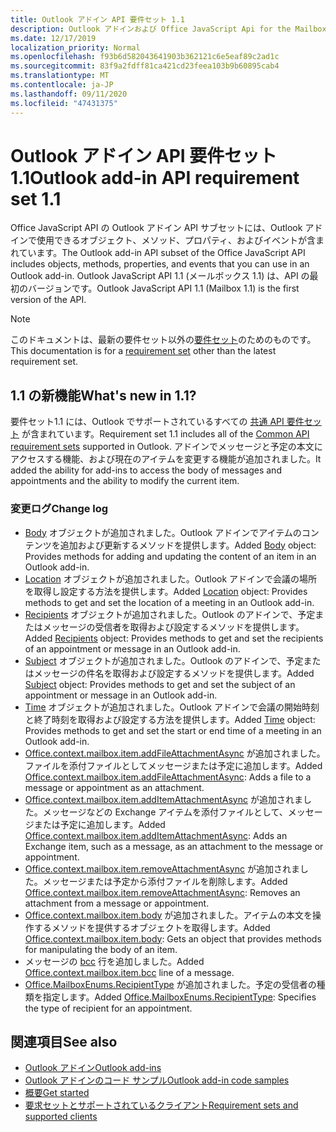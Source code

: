 ```yaml
---
title: Outlook アドイン API 要件セット 1.1
description: Outlook アドインおよび Office JavaScript Api for the Mailbox API 1.1 の一部として導入された機能と Api。
ms.date: 12/17/2019
localization_priority: Normal
ms.openlocfilehash: f93b6d582043641903b362121c6e5eaf89c2ad1c
ms.sourcegitcommit: 83f9a2fdff81ca421cd23feea103b9b60895cab4
ms.translationtype: MT
ms.contentlocale: ja-JP
ms.lasthandoff: 09/11/2020
ms.locfileid: "47431375"
---
```

# <a name="outlook-add-in-api-requirement-set-11"></a><span data-ttu-id="5f2d2-103">Outlook アドイン API 要件セット 1.1</span><span class="sxs-lookup"><span data-stu-id="5f2d2-103">Outlook add-in API requirement set 1.1</span></span>

<span data-ttu-id="5f2d2-104">Office JavaScript API の Outlook アドイン API サブセットには、Outlook アドインで使用できるオブジェクト、メソッド、プロパティ、およびイベントが含まれています。</span><span class="sxs-lookup"><span data-stu-id="5f2d2-104">The Outlook add-in API subset of the Office JavaScript API includes objects, methods, properties, and events that you can use in an Outlook add-in.</span></span> <span data-ttu-id="5f2d2-105">Outlook JavaScript API 1.1 (メールボックス 1.1) は、API の最初のバージョンです。</span><span class="sxs-lookup"><span data-stu-id="5f2d2-105">Outlook JavaScript API 1.1 (Mailbox 1.1) is the first version of the API.</span></span>

> [!NOTE]
> <span data-ttu-id="5f2d2-106">このドキュメントは、最新の要件セット以外の[要件セット](../../requirement-sets/outlook-api-requirement-sets.md)のためのものです。</span><span class="sxs-lookup"><span data-stu-id="5f2d2-106">This documentation is for a [requirement set](../../requirement-sets/outlook-api-requirement-sets.md) other than the latest requirement set.</span></span>

## <a name="whats-new-in-11"></a><span data-ttu-id="5f2d2-107">1.1 の新機能</span><span class="sxs-lookup"><span data-stu-id="5f2d2-107">What's new in 1.1?</span></span>

<span data-ttu-id="5f2d2-108">要件セット1.1 には、Outlook でサポートされているすべての [共通 API 要件セット](../../requirement-sets/office-add-in-requirement-sets.md) が含まれています。</span><span class="sxs-lookup"><span data-stu-id="5f2d2-108">Requirement set 1.1 includes all of the [Common API requirement sets](../../requirement-sets/office-add-in-requirement-sets.md) supported in Outlook.</span></span> <span data-ttu-id="5f2d2-109">アドインでメッセージと予定の本文にアクセスする機能、および現在のアイテムを変更する機能が追加されました。</span><span class="sxs-lookup"><span data-stu-id="5f2d2-109">It added the ability for add-ins to access the body of messages and appointments and the ability to modify the current item.</span></span>

### <a name="change-log"></a><span data-ttu-id="5f2d2-110">変更ログ</span><span class="sxs-lookup"><span data-stu-id="5f2d2-110">Change log</span></span>

- <span data-ttu-id="5f2d2-111">[Body](/javascript/api/outlook/office.body?view=outlook-js-1.1&preserve-view=true) オブジェクトが追加されました。Outlook アドインでアイテムのコンテンツを追加および更新するメソッドを提供します。</span><span class="sxs-lookup"><span data-stu-id="5f2d2-111">Added [Body](/javascript/api/outlook/office.body?view=outlook-js-1.1&preserve-view=true) object: Provides methods for adding and updating the content of an item in an Outlook add-in.</span></span>
- <span data-ttu-id="5f2d2-112">[Location](/javascript/api/outlook/office.location?view=outlook-js-1.1&preserve-view=true) オブジェクトが追加されました。Outlook アドインで会議の場所を取得し設定する方法を提供します。</span><span class="sxs-lookup"><span data-stu-id="5f2d2-112">Added [Location](/javascript/api/outlook/office.location?view=outlook-js-1.1&preserve-view=true) object: Provides methods to get and set the location of a meeting in an Outlook add-in.</span></span>
- <span data-ttu-id="5f2d2-113">[Recipients](/javascript/api/outlook/office.recipients?view=outlook-js-1.1&preserve-view=true) オブジェクトが追加されました。Outlook のアドインで、予定またはメッセージの受信者を取得および設定するメソッドを提供します。</span><span class="sxs-lookup"><span data-stu-id="5f2d2-113">Added [Recipients](/javascript/api/outlook/office.recipients?view=outlook-js-1.1&preserve-view=true) object: Provides methods to get and set the recipients of an appointment or message in an Outlook add-in.</span></span>
- <span data-ttu-id="5f2d2-114">[Subject](/javascript/api/outlook/office.subject?view=outlook-js-1.1&preserve-view=true) オブジェクトが追加されました。Outlook のアドインで、予定またはメッセージの件名を取得および設定するメソッドを提供します。</span><span class="sxs-lookup"><span data-stu-id="5f2d2-114">Added [Subject](/javascript/api/outlook/office.subject?view=outlook-js-1.1&preserve-view=true) object: Provides methods to get and set the subject of an appointment or message in an Outlook add-in.</span></span>
- <span data-ttu-id="5f2d2-115">[Time](/javascript/api/outlook/office.time?view=outlook-js-1.1&preserve-view=true) オブジェクトが追加されました。Outlook アドインで会議の開始時刻と終了時刻を取得および設定する方法を提供します。</span><span class="sxs-lookup"><span data-stu-id="5f2d2-115">Added [Time](/javascript/api/outlook/office.time?view=outlook-js-1.1&preserve-view=true) object: Provides methods to get and set the start or end time of a meeting in an Outlook add-in.</span></span>
- <span data-ttu-id="5f2d2-116">[Office.context.mailbox.item.addFileAttachmentAsync](office.context.mailbox.item.md#methods) が追加されました。ファイルを添付ファイルとしてメッセージまたは予定に追加します。</span><span class="sxs-lookup"><span data-stu-id="5f2d2-116">Added [Office.context.mailbox.item.addFileAttachmentAsync](office.context.mailbox.item.md#methods): Adds a file to a message or appointment as an attachment.</span></span>
- <span data-ttu-id="5f2d2-117">[Office.context.mailbox.item.addItemAttachmentAsync](office.context.mailbox.item.md#methods) が追加されました。メッセージなどの Exchange アイテムを添付ファイルとして、メッセージまたは予定に追加します。</span><span class="sxs-lookup"><span data-stu-id="5f2d2-117">Added [Office.context.mailbox.item.addItemAttachmentAsync](office.context.mailbox.item.md#methods): Adds an Exchange item, such as a message, as an attachment to the message or appointment.</span></span>
- <span data-ttu-id="5f2d2-118">[Office.context.mailbox.item.removeAttachmentAsync](office.context.mailbox.item.md#methods) が追加されました。メッセージまたは予定から添付ファイルを削除します。</span><span class="sxs-lookup"><span data-stu-id="5f2d2-118">Added [Office.context.mailbox.item.removeAttachmentAsync](office.context.mailbox.item.md#methods): Removes an attachment from a message or appointment.</span></span>
- <span data-ttu-id="5f2d2-119">[Office.context.mailbox.item.body](office.context.mailbox.item.md#properties) が追加されました。アイテムの本文を操作するメソッドを提供するオブジェクトを取得します。</span><span class="sxs-lookup"><span data-stu-id="5f2d2-119">Added [Office.context.mailbox.item.body](office.context.mailbox.item.md#properties): Gets an object that provides methods for manipulating the body of an item.</span></span>
- <span data-ttu-id="5f2d2-120">メッセージの [bcc](office.context.mailbox.item.md#properties) 行を追加しました。</span><span class="sxs-lookup"><span data-stu-id="5f2d2-120">Added [Office.context.mailbox.item.bcc](office.context.mailbox.item.md#properties) line of a message.</span></span>
- <span data-ttu-id="5f2d2-121">[Office.MailboxEnums.RecipientType](/javascript/api/outlook/office.mailboxenums.recipienttype?view=outlook-js-1.1&preserve-view=true) が追加されました。予定の受信者の種類を指定します。</span><span class="sxs-lookup"><span data-stu-id="5f2d2-121">Added [Office.MailboxEnums.RecipientType](/javascript/api/outlook/office.mailboxenums.recipienttype?view=outlook-js-1.1&preserve-view=true): Specifies the type of recipient for an appointment.</span></span>

## <a name="see-also"></a><span data-ttu-id="5f2d2-122">関連項目</span><span class="sxs-lookup"><span data-stu-id="5f2d2-122">See also</span></span>

- [<span data-ttu-id="5f2d2-123">Outlook アドイン</span><span class="sxs-lookup"><span data-stu-id="5f2d2-123">Outlook add-ins</span></span>](../../../outlook/outlook-add-ins-overview.md)
- [<span data-ttu-id="5f2d2-124">Outlook アドインのコード サンプル</span><span class="sxs-lookup"><span data-stu-id="5f2d2-124">Outlook add-in code samples</span></span>](https://developer.microsoft.com/outlook/gallery/?filterBy=Outlook,Samples,Add-ins)
- [<span data-ttu-id="5f2d2-125">概要</span><span class="sxs-lookup"><span data-stu-id="5f2d2-125">Get started</span></span>](../../../quickstarts/outlook-quickstart.md)
- [<span data-ttu-id="5f2d2-126">要求セットとサポートされているクライアント</span><span class="sxs-lookup"><span data-stu-id="5f2d2-126">Requirement sets and supported clients</span></span>](../../requirement-sets/outlook-api-requirement-sets.md)
